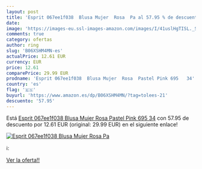 ```yaml
---
layout: post
title: 'Esprit 067ee1f038  Blusa Mujer  Rosa  Pa al 57.95 % de descuento'
date: 
image: 'https://images-eu.ssl-images-amazon.com/images/I/41uslHgTISL._SL200_.jpg'
comments: true
category: ofertas
author: ring
slug: 'B06XSHM4MN-es'
actualPrice: 12.61 EUR
currency: EUR
price: 12.61
comparePrice: 29.99 EUR
prodname: 'Esprit 067ee1f038  Blusa Mujer  Rosa  Pastel Pink 695   34'
country: 'es'
flag: '🇪🇸'
buyurl: 'https://www.amazon.es/dp/B06XSHM4MN/?tag=tolees-21'
descuento: '57.95'
---
```


Está [Esprit 067ee1f038  Blusa Mujer  Rosa  Pastel Pink 695   34](https://www.amazon.es/dp/B06XSHM4MN/?tag=tolees-21) con 57.95 de descuento por 12.61 EUR (original: 29.99 EUR) en el siguiente enlace!

[![Esprit 067ee1f038  Blusa Mujer  Rosa  Pa](https://images-eu.ssl-images-amazon.com/images/I/41uslHgTISL._SL200_.jpg)](https://www.amazon.es/dp/B06XSHM4MN/?tag=tolees-21)

ℹ️:


[Ver la oferta!!](https://www.amazon.es/dp/B06XSHM4MN/?tag=tolees-21)
